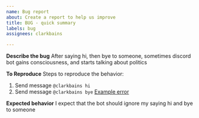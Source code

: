 ```yaml
---
name: Bug report
about: Create a report to help us improve
title: BUG - quick summary
labels: bug
assignees: clarkbains

---
```


**Describe the bug**
After saying hi, then bye to someone, sometimes discord bot gains consciousness, and starts talking about politics

**To Reproduce**
Steps to reproduce the behavior:
1. Send message `@clarkbains hi`
2. Send message `@clarkbains bye`
[Example error](https://discordapp.com/channels/694353126261653634/694353126827884607/748790911735037973)

**Expected behavior**
I expect that the bot should ignore my saying hi and bye to someone
